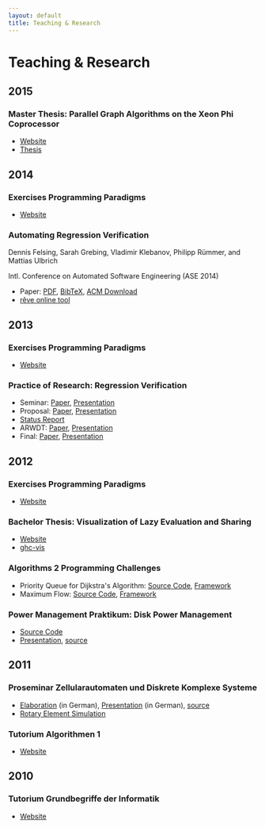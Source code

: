 ```yaml
---
layout: default
title: Teaching & Research
---
```


# Teaching & Research

## 2015

### Master Thesis: Parallel Graph Algorithms on the Xeon Phi Coprocessor

- [Website](../phi/thesis/)
- [Thesis](../phi/thesis/thesis.pdf)

## 2014

### Exercises Programming Paradigms

- [Website](http://student.kit.edu/~ubcqr/2014w/uebung_pp)

### Automating Regression Verification

Dennis Felsing, Sarah Grebing, Vladimir Klebanov, Philipp Rümmer, and Mattias Ulbrich

Intl. Conference on Automated Software Engineering (ASE 2014)

- Paper: [PDF](../pubs/ase2014.pdf), [BibTeX](../pubs/ase2014.bib), [ACM Download](http://dx.doi.org/10.1145/2642937.2642987)
- [rêve online tool](http://formal.iti.kit.edu/improve/reve/)

## 2013

### Exercises Programming Paradigms

- [Website](http://student.kit.edu/~ubcqr/2013w/uebung_pp)

### Practice of Research: Regression Verification

- Seminar: [Paper](../rv/seminar-paper.pdf), [Presentation](../rv/seminar-presentation.pdf)
- Proposal: [Paper](../rv/proposal-paper.pdf), [Presentation](../rv/proposal-presentation.pdf)
- [Status Report](../rv/status-report.pdf)
- ARWDT: [Paper](../rv/arwdt-abstract.pdf), [Presentation](../rv/arwdt-presentation.pdf)
- Final: [Paper](../rv/final-paper.pdf), [Presentation](../rv/final-presentation.pdf)

## 2012

### Exercises Programming Paradigms

- [Website](http://student.kit.edu/~ubcqr/2012w/uebung_pp)

### Bachelor Thesis: Visualization of Lazy Evaluation and Sharing

- [Website](../ghc-vis/thesis/)
- [ghc-vis](../software/#ghc-vis-(2012))

### Algorithms 2 Programming Challenges

- Priority Queue for Dijkstra's Algorithm: [Source Code](../algo2/challenge1-source.hpp), [Framework](../algo2/challenge1-framework.tar.bz2)
- Maximum Flow: [Source Code](../algo2/challenge2-source.hpp), [Framework](../algo2/challenge2-framework.tar.bz2)

### Power Management Praktikum: Disk Power Management

- [Source Code](../pm/patch)
- [Presentation](../pm/beamer.pdf), [source](../pm/beamer.tar.bz2)

## 2011

### Proseminar Zellularautomaten und Diskrete Komplexe Systeme

- [Elaboration](../rotary-element/ausarbeitung.pdf) (in German), [Presentation](../rotary-element/beamer.pdf) (in German), [source](../rotary-element/ausarbeitung.tar.bz2)
- [Rotary Element Simulation](../software/#rotary-element-simulation-(2012))

### Tutorium Algorithmen 1

- [Website](http://student.kit.edu/~ubcqr/2011s/tut_algo)

## 2010

### Tutorium Grundbegriffe der Informatik

- [Website](http://student.kit.edu/~ubcqr/2010w/tut_gbi)
